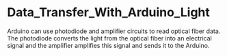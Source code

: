 # Data_Transfer_With_Arduino_Light

Arduino can use photodiode and amplifier circuits to read optical fiber data. The photodiode converts the light from the optical fiber into an electrical signal and the amplifier amplifies this signal and sends it to the Arduino.
